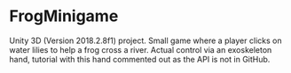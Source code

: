 # FrogMinigame

Unity 3D (Version 2018.2.8f1) project. 
Small game where a player clicks on water lilies to help a frog cross a river. 
Actual control via an exoskeleton hand, tutorial with this hand commented out as the API is not in GitHub. 
